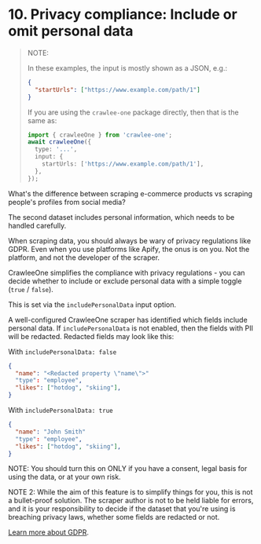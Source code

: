 # 10. Privacy compliance: Include or omit personal data

> NOTE:
>
> In these examples, the input is mostly shown as a JSON, e.g.:
>
> ```json
> {
>   "startUrls": ["https://www.example.com/path/1"]
> }
> ```
>
> If you are using the `crawlee-one` package directly, then that is the same as:
>
> ```ts
> import { crawleeOne } from 'crawlee-one';
> await crawleeOne({
>   type: '...',
>   input: {
>     startUrls: ['https://www.example.com/path/1'],
>   },
> });
> ```

What's the difference between scraping e-commerce products vs scraping people's profiles from social media?

The second dataset includes personal information, which needs to be handled carefully.

When scraping data, you should always be wary of privacy regulations like GDPR. Even when you use platforms like Apify, the onus is on you. Not the platform, and not the developer of the scraper.

CrawleeOne simplifies the compliance with privacy regulations - you can decide whether to include or exclude personal data with a simple toggle (`true` / `false`).

This is set via the `includePersonalData` input option.

A well-configured CrawleeOne scraper has identified which fields include personal data. If `includePersonalData` is not enabled, then the fields with PII will be redacted. Redacted fields may look like this:

With `includePersonalData: false`

```json
{
  "name": "<Redacted property \"name\">"
  "type": "employee",
  "likes": ["hotdog", "skiing"],
}
```

With `includePersonalData: true`

```json
{
  "name": "John Smith"
  "type": "employee",
  "likes": ["hotdog", "skiing"],
}
```

NOTE: You should turn this on ONLY if you have a consent, legal basis for using the data, or at your own risk.

NOTE 2: While the aim of this feature is to simplify things for you, this is not a bullet-proof solution. The scraper author is not to be held liable for errors, and it is your responsibility to decide if the dataset that you're using is breaching privacy laws, whether some fields are redacted or not.

[Learn more about GDPR](https://gdpr.eu/eu-gdpr-personal-data/).

